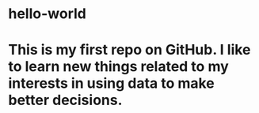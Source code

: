 # hello-world
# This is my first repo on GitHub. I like to learn new things related to my interests in using data to make better decisions.
